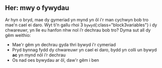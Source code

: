 ## Her: mwy o fywydau

Ar hyn o bryd, mae dy gymeriad yn mynd yn ôl i'r man cychwyn bob tro mae'n cael ei daro. Wyt ti’n gallu rhoi 3 `bywyd`{:class="block3variables"} i dy chwareuwr, yn lle eu hanfon nhw nol i’r dechrau bob tro? Dyma sut all dy gêm weithio:

+ Mae'r gêm yn dechrau gyda thri bywyd i'r cymeriad
+ Pryd bynnag fydd dy chwareuwr yn cael ei daro, bydd yn colli un bywyd **ac** yn mynd nôl i’r dechrau
+ Os nad oes bywydau ar ôl, daw'r gêm i ben
